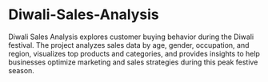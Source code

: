 # Diwali-Sales-Analysis
Diwali Sales Analysis explores customer buying behavior during the Diwali festival. The project analyzes sales data by age, gender, occupation, and region, visualizes top products and categories, and provides insights to help businesses optimize marketing and sales strategies during this peak festive season.
